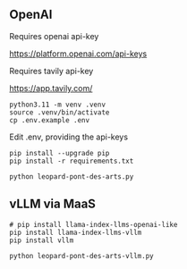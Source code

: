 ## OpenAI
Requires openai api-key

https://platform.openai.com/api-keys

Requires tavily api-key

https://app.tavily.com/

```
python3.11 -m venv .venv
source .venv/bin/activate
cp .env.example .env
```

Edit .env, providing the api-keys

```
pip install --upgrade pip
pip install -r requirements.txt
```

```
python leopard-pont-des-arts.py
```

## vLLM via MaaS

```
# pip install llama-index-llms-openai-like
pip install llama-index-llms-vllm
pip install vllm
```

```
python leopard-pont-des-arts-vllm.py
```
